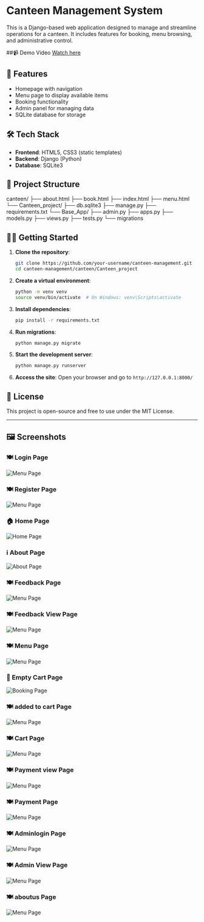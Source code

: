 # Canteen Management System

This is a Django-based web application designed to manage and streamline operations for a canteen. It includes features for booking, menu browsing, and administrative control.

##📹 Demo Video
[Watch here](https://github.com/sidharth188/Canteen_Django_project/blob/main/Django_canteen.mp4)

## 🚀 Features

- Homepage with navigation
- Menu page to display available items
- Booking functionality
- Admin panel for managing data
- SQLite database for storage

## 🛠️ Tech Stack

- **Frontend**: HTML5, CSS3 (static templates)
- **Backend**: Django (Python)
- **Database**: SQLite3

## 📂 Project Structure

canteen/ ├── about.html ├── book.html ├── index.html ├── menu.html └── Canteen_project/ ├── db.sqlite3 ├── manage.py ├── requirements.txt └── Base_App/ ├── admin.py ├── apps.py ├── models.py ├── views.py ├── tests.py └── migrations

## 🧑‍💻 Getting Started

1. **Clone the repository**:
    ```bash
    git clone https://github.com/your-username/canteen-management.git
    cd canteen-management/canteen/Canteen_project
    ```

2. **Create a virtual environment**:
    ```bash
    python -m venv venv
    source venv/bin/activate  # On Windows: venv\Scripts\activate
    ```

3. **Install dependencies**:
    ```bash
    pip install -r requirements.txt
    ```

4. **Run migrations**:
    ```bash
    python manage.py migrate
    ```

5. **Start the development server**:
    ```bash
    python manage.py runserver
    ```

6. **Access the site**:
    Open your browser and go to `http://127.0.0.1:8000/`

## 📝 License

This project is open-source and free to use under the MIT License.

---

## 🖼️ Screenshots

### 🍽️ Login Page
![Menu Page](Screenshot%20(42).png)

### 🍽️ Register Page
![Menu Page](Screenshot%20(43).png)

### 🏠 Home Page
![Home Page](Screenshot%20(30).png)

### ℹ️ About Page
![About Page](Screenshot%20(32).png)

### 🍽️ Feedback Page
![Menu Page](Screenshot%20(33).png)

### 🍽️ Feedback View Page
![Menu Page](Screenshot%20(34).png)

### 🍽️ Menu Page
![Menu Page](Screenshot%20(31).png)

### 📅 Empty Cart Page
![Booking Page](Screenshot%20(35).png)

### 🍽️ added to cart Page
![Menu Page](Screenshot%20(36).png)

### 🍽️ Cart Page
![Menu Page](Screenshot%20(37).png)

### 🍽️ Payment view Page
![Menu Page](Screenshot%20(38).png)

### 🍽️ Payment Page
![Menu Page](Screenshot%20(39).png)

### 🍽️ Adminlogin Page
![Menu Page](Screenshot%20(40).png)

### 🍽️ Admin View Page
![Menu Page](Screenshot%20(41).png)

### 🍽️ aboutus Page
![Menu Page](Screenshot%20(43).png)
